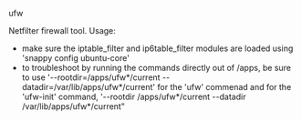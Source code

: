 ufw

Netfilter firewall tool. Usage:
- make sure the iptable\_filter and ip6table\_filter modules are loaded using
  'snappy config ubuntu-core'
- to troubleshoot by running the commands directly out of /apps, be sure to
  use '--rootdir=/apps/ufw*/current --datadir=/var/lib/apps/ufw*/current' for
  the 'ufw' commenad and for the 'ufw-init' command,
  '--rootdir /apps/ufw*/current --datadir /var/lib/apps/ufw*/current"
